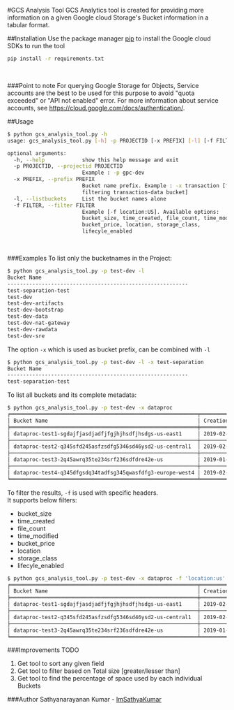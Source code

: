 #GCS Analysis Tool
GCS Analytics tool is created for providing more information on a given Google cloud Storage's Bucket information in a tabular format.

##Installation
Use the package manager [pip](https://pip.pypa.io/en/stable/) to install the Google cloud SDKs to run the tool
```bash
pip install -r requirements.txt
```

<br/>

###Point to note
For querying Google Storage for Objects, Service accounts are the best to be used for this purpose to avoid "quota exceeded" or "API not enabled" error. 
For more information about service accounts, see https://cloud.google.com/docs/authentication/.
<br/>

##Usage
```bash
$ python gcs_analysis_tool.py -h                                                              
usage: gcs_analysis_tool.py [-h] -p PROJECTID [-x PREFIX] [-l] [-f FILTER]

optional arguments:
  -h, --help            show this help message and exit
  -p PROJECTID, --projectid PROJECTID
                        Example : -p gpc-dev
  -x PREFIX, --prefix PREFIX
                        Bucket name prefix. Example : -x transaction [for
                        filtering transaction-data bucket]
  -l, --listbuckets     List the bucket names alone
  -f FILTER, --filter FILTER
                        Example [-f location:US]. Available options:
                        bucket_size, time_created, file_count, time_modified,
                        bucket_price, location, storage_class,
                        lifecyle_enabled
```
<br/>

###Examples
To list only the bucketnames in the Project:
```bash
$ python gcs_analysis_tool.py -p test-dev -l                                    
Bucket Name
----------------------------------------------------------
test-separation-test
test-dev
test-dev-artifacts
test-dev-bootstrap
test-dev-data
test-dev-nat-gateway
test-dev-rawdata
test-dev-sre
```

The option `-x` which is used as bucket prefix, can be combined with `-l`
```bash
$ python gcs_analysis_tool.py -p test-dev -l -x test-separation                                    
Bucket Name
----------------------------------------------------------
test-separation-test
```

To list all buckets and its complete metadata:
```bash
$ python gcs_analysis_tool.py -p test-dev -x dataproc
╒════════════════════════════════════════════════════════════╤══════════════════════════╤═══════════════════╤══════════════╤══════════════════════════╤══════════╤══════════════╤═════════════════╤═════════════════════╕
│ Bucket Name                                                │ Creation time            │   Number of files │ Total size   │ Last Modified            │ Cost     │ Location     │ Storage class   │ Lifecycle Enabled   │
╞════════════════════════════════════════════════════════════╪══════════════════════════╪═══════════════════╪══════════════╪══════════════════════════╪══════════╪══════════════╪═════════════════╪═════════════════════╡
│ dataproc-test1-sgdajfjasdjadfjfgjhjhsdfjhsdgs-us-east1     │ 2019-02-09T19:35:27.612Z │                 8 │ 1.3MB        │ 2019-02-09T19:35:27.612Z │ $0       │ US-EAST1     │ STANDARD        │ False               │
├────────────────────────────────────────────────────────────┼──────────────────────────┼───────────────────┼──────────────┼──────────────────────────┼──────────┼──────────────┼─────────────────┼─────────────────────┤
│ dataproc-test2-q345sfd245asfzsdfg5346sd46ysd2-us-central1  │ 2019-02-09T19:24:26.899Z │                 8 │ 1.3MB        │ 2019-02-09T19:24:26.899Z │ $0       │ US-CENTRAL1  │ STANDARD        │ False               │
├────────────────────────────────────────────────────────────┼──────────────────────────┼───────────────────┼──────────────┼──────────────────────────┼──────────┼──────────────┼─────────────────┼─────────────────────┤
│ dataproc-test3-2q45awrq35te234srf236sdfdre42e-us           │ 2019-01-12T09:00:09.088Z │              2201 │ 199.8MB      │ 2019-01-12T09:00:09.088Z │ $0.00017 │ US           │ STANDARD        │ False               │
├────────────────────────────────────────────────────────────┼──────────────────────────┼───────────────────┼──────────────┼──────────────────────────┼──────────┼──────────────┼─────────────────┼─────────────────────┤
│ dataproc-test4-q345dfgsdq34tadfsg345qwasfdfg3-europe-west4 │ 2019-02-09T21:36:02.386Z │                 1 │ 2.9KB        │ 2019-02-09T21:36:02.386Z │ $0       │ EUROPE-WEST4 │ STANDARD        │ False               │
╘════════════════════════════════════════════════════════════╧══════════════════════════╧═══════════════════╧══════════════╧══════════════════════════╧══════════╧══════════════╧═════════════════╧═════════════════════╛

```

To filter the results, `-f` is used with specific headers.<br/>
It supports below filters:

* bucket_size
* time_created
* file_count
* time_modified
* bucket_price
* location
* storage_class
* lifecyle_enabled

```bash
$ python gcs_analysis_tool.py -p test-dev -x dataproc -f 'location:us'
╒════════════════════════════════════════════════════════════╤══════════════════════════╤═══════════════════╤══════════════╤══════════════════════════╤══════════╤══════════════╤═════════════════╤═════════════════════╕
│ Bucket Name                                                │ Creation time            │   Number of files │ Total size   │ Last Modified            │ Cost     │ Location     │ Storage class   │ Lifecycle Enabled   │
╞════════════════════════════════════════════════════════════╪══════════════════════════╪═══════════════════╪══════════════╪══════════════════════════╪══════════╪══════════════╪═════════════════╪═════════════════════╡
│ dataproc-test1-sgdajfjasdjadfjfgjhjhsdfjhsdgs-us-east1     │ 2019-02-09T19:35:27.612Z │                 8 │ 1.3MB        │ 2019-02-09T19:35:27.612Z │ $0       │ US-EAST1     │ STANDARD        │ False               │
├────────────────────────────────────────────────────────────┼──────────────────────────┼───────────────────┼──────────────┼──────────────────────────┼──────────┼──────────────┼─────────────────┼─────────────────────┤
│ dataproc-test2-q345sfd245asfzsdfg5346sd46ysd2-us-central1  │ 2019-02-09T19:24:26.899Z │                 8 │ 1.3MB        │ 2019-02-09T19:24:26.899Z │ $0       │ US-CENTRAL1  │ STANDARD        │ False               │
├────────────────────────────────────────────────────────────┼──────────────────────────┼───────────────────┼──────────────┼──────────────────────────┼──────────┼──────────────┼─────────────────┼─────────────────────┤
│ dataproc-test3-2q45awrq35te234srf236sdfdre42e-us           │ 2019-01-12T09:00:09.088Z │              2201 │ 199.8MB      │ 2019-01-12T09:00:09.088Z │ $0.00017 │ US           │ STANDARD        │ False               │    │
╘════════════════════════════════════════════════════════════╧══════════════════════════╧═══════════════════╧══════════════╧══════════════════════════╧══════════╧══════════════╧═════════════════╧═════════════════════╛

```

###Improvements TODO
1. Get tool to sort any given field
2. Get tool to filter based on Total size [greater/lesser than]
3. Get tool to find the percentage of space used by each individual Buckets

###Author
Sathyanarayanan Kumar - [ImSathyaKumar](https://github.com/imsathyakumar)
